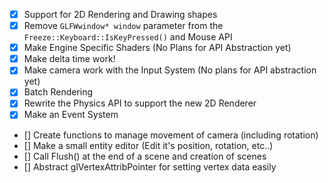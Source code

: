 - [x] Support for 2D Rendering and Drawing shapes
- [x] Remove `GLFWwindow* window` parameter from the `Freeze::Keyboard::IsKeyPressed()` and Mouse API
- [x] Make Engine Specific Shaders (No Plans for API Abstraction yet)
- [x] Make delta time work!
- [x] Make camera work with the Input System (No plans for API abstraction yet)
- [x] Batch Rendering
- [x] Rewrite the Physics API to support the new 2D Renderer
- [x] Make an Event System

- [] Create functions to manage movement of camera (including rotation)
- [] Make a small entity editor (Edit it's position, rotation, etc..)
- [] Call Flush() at the end of a scene and creation of scenes
- [] Abstract glVertexAttribPointer for setting vertex data easily
